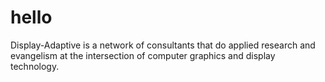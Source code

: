 # hello
Display-Adaptive is a network of consultants that do applied research and evangelism at the intersection of computer graphics and display technology.
